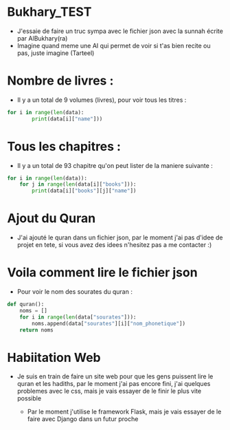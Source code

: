 # Bukhary_TEST
- J'essaie de faire un truc sympa avec le fichier json avec la sunnah écrite par AlBukhary(ra)
- Imagine quand meme une AI qui permet de voir si t'as bien recite ou pas, juste imagine (Tarteel)

# Nombre de livres :
- Il y a un total de 9 volumes (livres), pour voir tous les titres : 

```python
for i in range(len(data):
        print(data[i]["name"]))
```
# Tous les chapitres : 
- Il y a un total de 93 chapitre qu'on peut lister de la maniere suivante :

```python
for i in range(len(data)):
    for j in range(len(data[i]["books"])):
        print(data[i]["books"][j]["name"])
```
# Ajout du Quran
- J'ai ajouté le quran dans un fichier json, par le moment j'ai pas d'idee de projet en tete, si vous avez des idees n'hesitez pas a me contacter :)

# Voila comment lire le fichier json
- Pour voir le nom des sourates du quran :

```python
def quran():
    noms = []
    for i in range(len(data["sourates"])):
        noms.append(data["sourates"][i]["nom_phonetique"])
    return noms
```	 
# Habiitation Web
- Je suis en train de faire un site web pour que les gens puissent lire le quran et les hadiths, par le moment j'ai pas encore fini, j'ai quelques problemes avec le css, mais je vais essayer de le finir le plus vite possible

    - Par le moment j'utilise le framework Flask, mais je vais essayer de le faire avec Django dans un futur proche